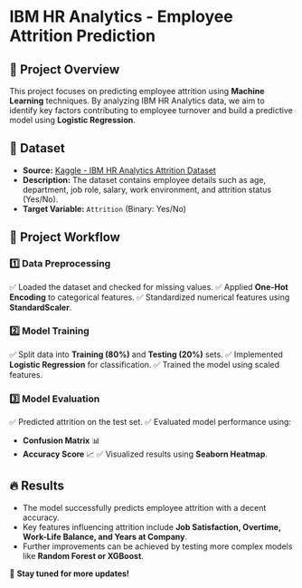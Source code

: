 # IBM HR Analytics - Employee Attrition Prediction

## 📌 Project Overview
This project focuses on predicting employee attrition using **Machine Learning** techniques. By analyzing IBM HR Analytics data, we aim to identify key factors contributing to employee turnover and build a predictive model using **Logistic Regression**.

## 📂 Dataset
- **Source:** [Kaggle - IBM HR Analytics Attrition Dataset](https://www.kaggle.com/datasets/pavansubhasht/ibm-hr-analytics-attrition-dataset)
- **Description:** The dataset contains employee details such as age, department, job role, salary, work environment, and attrition status (Yes/No).
- **Target Variable:** `Attrition` (Binary: Yes/No)

## 🚀 Project Workflow
### 1️⃣ Data Preprocessing
✅ Loaded the dataset and checked for missing values.
✅ Applied **One-Hot Encoding** to categorical features.
✅ Standardized numerical features using **StandardScaler**.

### 2️⃣ Model Training
✅ Split data into **Training (80%)** and **Testing (20%)** sets.
✅ Implemented **Logistic Regression** for classification.
✅ Trained the model using scaled features.

### 3️⃣ Model Evaluation
✅ Predicted attrition on the test set.
✅ Evaluated model performance using:
   - **Confusion Matrix** 📊
   - **Accuracy Score** 📈
✅ Visualized results using **Seaborn Heatmap**.

## 🔥 Results
- The model successfully predicts employee attrition with a decent accuracy.
- Key features influencing attrition include **Job Satisfaction, Overtime, Work-Life Balance, and Years at Company**.
- Further improvements can be achieved by testing more complex models like **Random Forest or XGBoost**.

🚀 **Stay tuned for more updates!**



